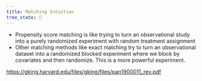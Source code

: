 ```yaml
---
title: Matching Intuition
tree_state: 🌱
---
```


- Propensity score matching is like trying to turn an observational study into a purely randomized experiment with random treatment assignment
- Other matching methods like exact matching try to turn an observational dataset into a randomized blocked experiment where we block by covariates and then randomize. This is a more powerful experiment.

https://gking.harvard.edu/files/gking/files/pan1900011_rev.pdf